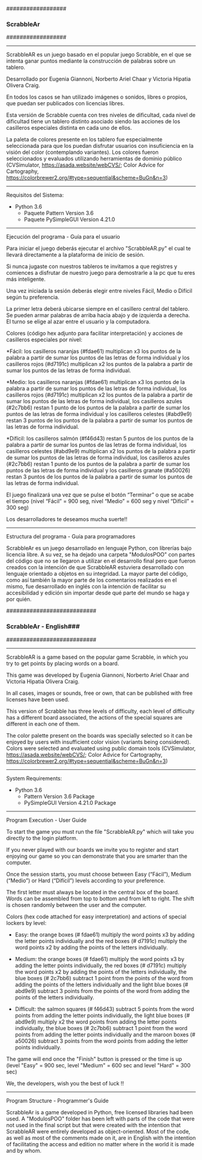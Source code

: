 ##################
### ScrabbleAr ###
##################

----------------------------------------------------------------------------------------------------
ScrabbleAR es un juego basado en el popular juego Scrabble, en el que se intenta ganar puntos mediante la construcción de palabras sobre un tablero.

Desarrollado por Eugenia Giannoni, Norberto Ariel Chaar y Victoria Hipatia Olivera Craig. 

En todos los casos se han utilizado imágenes o sonidos, libres o propios, que puedan ser publicados con licencias libres.

Esta versión de Scrabble cuenta con tres niveles de dificultad, cada nivel de dificultad tiene un tablero distinto asociado siendo 
las acciones de los casilleros especiales distinta en cada uno de ellos. 

La paleta de colores presente en los tablero fue especialmente seleccionada para que los puedan disfrutar usuarios con insuficiencia 
en la visión del color (contemplando variantes). Los colores fueron seleccionados y evaluados utilizando herramientas de dominio público 
(CVSimulator, https://asada.website/webCVS/; Color Advice for Cartography, https://colorbrewer2.org/#type=sequential&scheme=BuGn&n=3) 

----------------------------------------------------------------------------------------------------

Requisitos del Sistema:

+ Python 3.6
    + Paquete Pattern Version 3.6
    + Paquete PySimpleGUI Version 4.21.0
    
----------------------------------------------------------------------------------------------------
Ejecución del programa - Guía para el usuario 

Para iniciar el juego deberás ejecutar el archivo "ScrabbleAR.py" el cual te llevará directamente a la plataforma de inicio de sesión. 

Si nunca jugaste con nuestros tableros te invitamos a que registres y comiences a disfrutar de nuestro juego para demostrarle a la pc que tu 
eres más inteligente. 

Una vez iniciada la sesión deberás elegir entre niveles Fácil, Medio o Difícil según tu preferencia.

La primer letra deberá ubicarse siempre en el casillero central del tablero. Se pueden armar palabras de arriba hacia abajo y de izquierda a 
derecha. El turno se elige al azar entre el usuario y la computadora.

Colores (código hex adjunto para facilitar interpretación) y acciones de casilleros especiales por nivel:

*Fácil: los casilleros naranjas (#fdae61) multiplican x3 los puntos de la palabra a partir de sumar los puntos de las letras de forma individual 
y los casilleros rojos (#d7191c) multiplican x2 los puntos de la palabra a partir de sumar los puntos de las letras de forma individual.
 
*Medio: los casilleros naranjas (#fdae61) multiplican x3 los puntos de la palabra a partir de sumar los puntos de las letras de forma individual, 
los casilleros rojos (#d7191c) multiplican x2 los puntos de la palabra a partir de sumar los puntos de las letras de forma individual,  los casilleros 
azules (#2c7bb6) restan 1 punto de los puntos de la palabra a partir de sumar los puntos de las letras de forma individual y  los casilleros celestes
 (#abd9e9) restan 3 puntos de  los puntos de la palabra a partir de sumar los puntos de las letras de forma individual.

*Difícil: los casilleros salmón (#f46d43) restan 5 puntos de los puntos de la palabra a partir de sumar los puntos de las letras de forma individual,
 los casilleros celestes (#abd9e9) multiplican x2 los puntos de la palabra a partir de sumar los puntos de las letras de forma individual,  los 
 casilleros azules (#2c7bb6) restan 1 punto de los puntos de la palabra a partir de sumar los puntos de las letras de forma individual y  los casilleros
  granate (#a50026) restan 3 puntos de  los puntos de la palabra a partir de sumar los puntos de las letras de forma individual.

El juego finalizará una vez que se pulse el botón “Terminar” o que se acabe el tiempo (nivel “Fácil” = 900 seg, nivel “Medio” = 600 seg y nivel 
“Difícil” = 300 seg)


Los desarrolladores te deseamos mucha suerte!! 

----------------------------------------------------------------------------------------------------
Estructura del programa - Guía para programadores

ScrabbleAr es un juego desarrollado en lenguaje Python, con librerías bajo licencia libre. 
A su vez, se ha dejado una carpeta "ModulosPOO" con partes del código que no se llegaron a utilizar en el desarrollo final pero que fueron creados con la 
intención de que ScrabbleAR estuviera desarrollado con lenguaje orientado a objetos en su integridad.
La mayor parte del código, como así también la mayor parte de los comentarios realizados en el mismo, fue desarrollado en inglés con la intención de facilitar
 su accesibilidad y edición sin importar desde qué parte del mundo se haga y por quién. 



###########################
### ScrabbleAr - English###
###########################

----------------------------------------------------------------------------------------------------
ScrabbleAR is a game based on the popular game Scrabble, in which you try to get points
by placing words on a board.

This game was developed by Eugenia Giannoni, Norberto Ariel Chaar and Victoria Hipatia Olivera Craig.

In all cases, images or sounds, free or own, that can be published with free licenses have been used.

This version of Scrabble has three levels of difficulty, each level of difficulty has a different board associated, the actions of the special squares are 
different in each one of them.

The color palette present on the boards was specially selected so it can be enjoyed by users with insufficient color vision (variants being considered). 
Colors were selected and evaluated using public domain tools (CVSimulator, https://asada.website/webCVS/; Color Advice for Cartography, 
https://colorbrewer2.org/#type=sequential&scheme=BuGn&n=3)

----------------------------------------------------------------------------------------------------

System Requirements:

+ Python 3.6
    + Pattern Version 3.6 Package
    + PySimpleGUI Version 4.21.0 Package
    
----------------------------------------------------------------------------------------------------
Program Execution - User Guide

To start the game you must run the file "ScrabbleAR.py" which will take you directly to the login platform.

If you never played with our boards we invite you to register and start enjoying our game so you can demonstrate that you are smarter than the computer.

Once the session starts, you must choose between Easy (“Fácil”), Medium (“Medio”) or Hard (“Difícil”) levels according to your preference.

The first letter must always be located in the central box of the board. Words can be assembled from top to bottom and from left to right. The shift is
 chosen randomly between the user and the computer.

Colors (hex code attached for easy interpretation) and actions of special lockers by level:

* Easy: the orange boxes (# fdae61) multiply the word points x3 by adding the letter points individually and the red boxes (# d7191c) multiply the word 
points x2 by adding the points of the letters individually.
 
* Medium: the orange boxes (# fdae61) multiply the word points x3 by adding the letter points individually, the red boxes (# d7191c) multiply the word 
points x2 by adding the points of the letters individually, the blue boxes (# 2c7bb6) subtract 1 point from the points of the word from adding the points
 of the letters individually and the light blue boxes (# abd9e9) subtract 3 points from the points of the word from adding the points of the letters individually.

* Difficult: the salmon squares (# f46d43) subtract 5 points from the word points from adding the letter points individually, the light blue boxes (# abd9e9)
 multiply x2 the word points from adding the letter points individually, the blue boxes (# 2c7bb6) subtract 1 point from the word points from adding the letter
 points individually and the maroon boxes (# a50026) subtract 3 points from the word points from adding the letter points individually.

The game will end once the "Finish" button is pressed or the time is up (level "Easy" = 900 sec, level "Medium" = 600 sec and level "Hard" = 300 sec)


We, the developers, wish you the best of luck !!

----------------------------------------------------------------------------------------------------
Program Structure - Programmer's Guide

ScrabbleAr is a game developed in Python, free licensed libraries had been used.
A "ModulosPOO" folder has been left with parts of the code that were not used in the final script but that were created with the intention that ScrabbleAR were 
entirely developed as object-oriented.
Most of the code, as well as most of the comments made on it, are in English with the intention of facilitating the access and edition no matter where in the world 
it is made and by whom.
